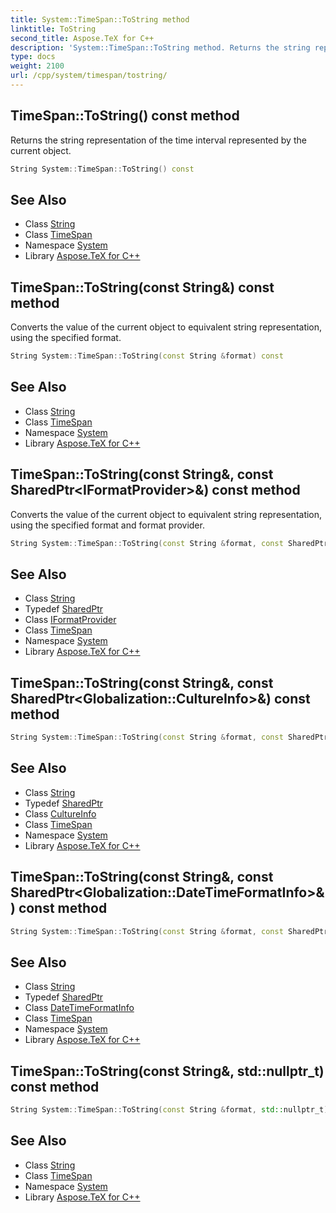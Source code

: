 ```yaml
---
title: System::TimeSpan::ToString method
linktitle: ToString
second_title: Aspose.TeX for C++
description: 'System::TimeSpan::ToString method. Returns the string representation of the time interval represented by the current object in C++.'
type: docs
weight: 2100
url: /cpp/system/timespan/tostring/
---
```

## TimeSpan::ToString() const method


Returns the string representation of the time interval represented by the current object.

```cpp
String System::TimeSpan::ToString() const
```

## See Also

* Class [String](../../string/)
* Class [TimeSpan](../)
* Namespace [System](../../)
* Library [Aspose.TeX for C++](../../../)
## TimeSpan::ToString(const String\&) const method


Converts the value of the current object to equivalent string representation, using the specified format.

```cpp
String System::TimeSpan::ToString(const String &format) const
```

## See Also

* Class [String](../../string/)
* Class [TimeSpan](../)
* Namespace [System](../../)
* Library [Aspose.TeX for C++](../../../)
## TimeSpan::ToString(const String\&, const SharedPtr\<IFormatProvider\>\&) const method


Converts the value of the current object to equivalent string representation, using the specified format and format provider.

```cpp
String System::TimeSpan::ToString(const String &format, const SharedPtr<IFormatProvider> &provider) const
```

## See Also

* Class [String](../../string/)
* Typedef [SharedPtr](../../sharedptr/)
* Class [IFormatProvider](../../iformatprovider/)
* Class [TimeSpan](../)
* Namespace [System](../../)
* Library [Aspose.TeX for C++](../../../)
## TimeSpan::ToString(const String\&, const SharedPtr\<Globalization::CultureInfo\>\&) const method




```cpp
String System::TimeSpan::ToString(const String &format, const SharedPtr<Globalization::CultureInfo> &culture) const
```

## See Also

* Class [String](../../string/)
* Typedef [SharedPtr](../../sharedptr/)
* Class [CultureInfo](../../../system.globalization/cultureinfo/)
* Class [TimeSpan](../)
* Namespace [System](../../)
* Library [Aspose.TeX for C++](../../../)
## TimeSpan::ToString(const String\&, const SharedPtr\<Globalization::DateTimeFormatInfo\>\&) const method




```cpp
String System::TimeSpan::ToString(const String &format, const SharedPtr<Globalization::DateTimeFormatInfo> &dtfi) const
```

## See Also

* Class [String](../../string/)
* Typedef [SharedPtr](../../sharedptr/)
* Class [DateTimeFormatInfo](../../../system.globalization/datetimeformatinfo/)
* Class [TimeSpan](../)
* Namespace [System](../../)
* Library [Aspose.TeX for C++](../../../)
## TimeSpan::ToString(const String\&, std::nullptr_t) const method




```cpp
String System::TimeSpan::ToString(const String &format, std::nullptr_t) const
```

## See Also

* Class [String](../../string/)
* Class [TimeSpan](../)
* Namespace [System](../../)
* Library [Aspose.TeX for C++](../../../)
